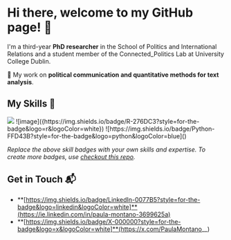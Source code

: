 # Hi there, welcome to my GitHub page! 👋

I'm a third-year **PhD researcher** in the School of Politics and International Relations and a student member of the Connected_Politics Lab at University College Dublin. 

🔭 My work on **political communication and quantitative methods for text analysis**.

## My Skills 🧠
<img src="{https://img.shields.io/badge/R-276DC3?style=for-the-badge&logo=r&logoColor=white}" />
![image]({https://img.shields.io/badge/R-276DC3?style=for-the-badge&logo=r&logoColor=white})
![https://img.shields.io/badge/Python-FFD43B?style=for-the-badge&logo=python&logoColor=blue]()

*Replace the above skill badges with your own skills and expertise. To create more badges, use [checkout this repo](https://github.com/alexandresanlim/Badges4-README.md-Profile).*

## Get in Touch 📬

- **[https://img.shields.io/badge/LinkedIn-0077B5?style=for-the-badge&logo=linkedin&logoColor=white]**(https://ie.linkedin.com/in/paula-montano-3699625a)
- **[https://img.shields.io/badge/X-000000?style=for-the-badge&logo=x&logoColor=white]**(https://x.com/PaulaMontano__)


